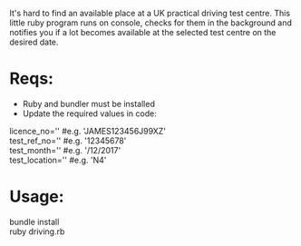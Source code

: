 It's hard to find an available place at a UK practical driving test centre. This little ruby program runs on console, checks for them in the background and notifies you if a lot becomes available at the selected test centre on the desired date.

Reqs:
=====
* Ruby and bundler must be installed
* Update the required values in code:

licence_no=''		  #e.g. 'JAMES123456J99XZ'   
test_ref_no=''		#e.g. '12345678'    
test_month=''  		#e.g. '/12/2017'   
test_location='' 	#e.g. 'N4'   

Usage:
=======
bundle install   
ruby driving.rb


